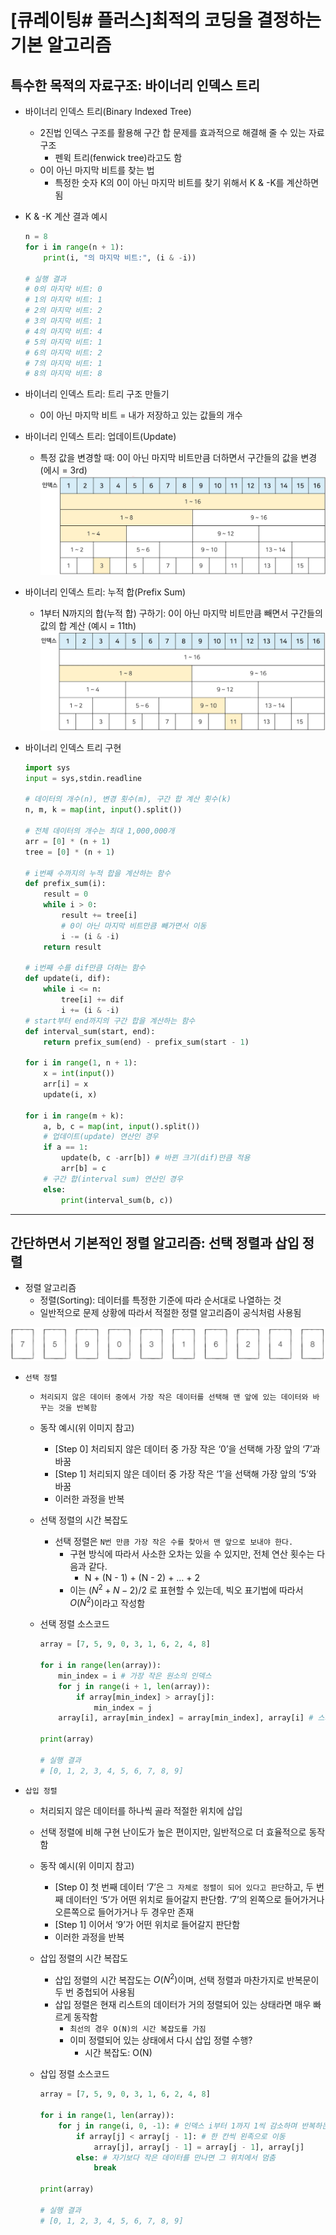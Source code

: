 # [큐레이팅# 플러스]최적의 코딩을 결정하는 기본 알고리즘

## 특수한 목적의 자료구조: 바이너리 인덱스 트리

- 바이너리 인덱스 트리(Binary Indexed Tree)
    - 2진법 인덱스 구조를 활용해 구간 합 문제를 효과적으로 해결해 줄 수 있는 자료구조
        - 펜윅 트리(fenwick tree)라고도 함
    - 0이 아닌 마지막 비트를 찾는 법
        - 특정한 숫자 K의 0이 아닌 마지막 비트를 찾기 위해서 K & -K를 계산하면 됨

- K & -K 계산 결과 예시
    ```python
    n = 8
    for i in range(n + 1):
	    print(i, "의 마지막 비트:", (i & -i))
    
    # 실행 결과
    # 0의 마지막 비트: 0
    # 1의 마지막 비트: 1
    # 2의 마지막 비트: 2
    # 3의 마지막 비트: 1
    # 4의 마지막 비트: 4
    # 5의 마지막 비트: 1
    # 6의 마지막 비트: 2
    # 7의 마지막 비트: 1
    # 8의 마지막 비트: 8
    ```

- 바이너리 인덱스 트리: 트리 구조 만들기
    - 0이 아닌 마지막 비트 = 내가 저장하고 있는 값들의 개수

- 바이너리 인덱스 트리: 업데이트(Update)
    - 특정 값을 변경할 때: 0이 아닌 마지막 비트만큼 더하면서 구간들의 값을 변경 (에시 = 3rd)
    ![이미지](1.jpg)

- 바이너리 인덱스 트리: 누적 합(Prefix Sum)
    - 1부터 N까지의 합(누적 합) 구하기: 0이 아닌 마지막 비트만큼 빼면서 구간들의 값의 합 계산 (예시 = 11th)
    ![이미지](2.jpg)

- 바이너리 인덱스 트리 구현
    ```python
    import sys
    input = sys,stdin.readline

    # 데이터의 개수(n), 변경 횟수(m), 구간 합 계산 횟수(k)
    n, m, k = map(int, input().split())

    # 전체 데이터의 개수는 최대 1,000,000개
    arr = [0] * (n + 1)
    tree = [0] * (n + 1)

    # i번째 수까지의 누적 합을 계산하는 함수
    def prefix_sum(i):
        result = 0
        while i > 0:
            result += tree[i]
            # 0이 아닌 마지막 비트만큼 빼가면서 이동
            i -= (i & -i)
        return result

    # i번째 수를 dif만큼 더하는 함수
    def update(i, dif):
        while i <= n:
            tree[i] += dif
            i += (i & -i)
    # start부터 end까지의 구간 합을 계산하는 함수
    def interval_sum(start, end):
        return prefix_sum(end) - prefix_sum(start - 1)

    for i in range(1, n + 1):
        x = int(input())
        arr[i] = x
        update(i, x)

    for i in range(m + k):
        a, b, c = map(int, input().split())
        # 업데이트(update) 연산인 경우
        if a == 1:
            update(b, c -arr[b]) # 바뀐 크기(dif)만큼 적용
            arr[b] = c
        # 구간 합(interval sum) 연산인 경우
        else:
            print(interval_sum(b, c))
    ```
---

## 간단하면서 기본적인 정렬 알고리즘: 선택 정렬과 삽입 정렬

- 정렬 알고리즘
    - 정렬(Sorting): 데이터를 특정한 기준에 따라 순서대로 나열하는 것
    - 일반적으로 문제 상황에 따라서 적절한 정렬 알고리즘이 공식처럼 사용됨

![이미지](3.jpg)

- `선택 정렬`

    - `처리되지 않은 데이터 중에서 가장 작은 데이터를 선택해 맨 앞에 있는 데이터와 바꾸는 것을 반복함`
    - 동작 예시(위 이미지 참고)
        - [Step 0] 처리되지 않은 데이터 중 가장 작은 ‘0’을 선택해 가장 앞의 ‘7’과 바꿈
        - [Step 1] 처리되지 않은 데이터 중 가장 작은 ‘1’을 선택해 가장 앞의 ‘5’와 바꿈
        - 이러한 과정을 반복

    - 선택 정렬의 시간 복잡도
        - 선택 정렬은 `N번 만큼 가장 작은 수를 찾아서 맨 앞으로 보내야 한다.`
            - 구현 방식에 따라서 사소한 오차는 있을 수 있지만, 전체 연산 횟수는 다음과 같다.
                - N + (N - 1) + (N - 2) + … + 2
            - 이는 $(N^2 + N -2) / 2$ 로 표현할 수 있는데, 빅오 표기법에 따라서 $O(N^2)$이라고 작성함

    - 선택 정렬 소스코드
        ```python
        array = [7, 5, 9, 0, 3, 1, 6, 2, 4, 8]

        for i in range(len(array)):
            min_index = i # 가장 작은 원소의 인덱스
            for j in range(i + 1, len(array)):
                if array[min_index] > array[j]:
                    min_index = j
            array[i], array[min_index] = array[min_index], array[i] # 스와프

        print(array)

        # 실행 결과
        # [0, 1, 2, 3, 4, 5, 6, 7, 8, 9]
        ```

- `삽입 정렬`

    - 처리되지 않은 데이터를 하나씩 골라 적절한 위치에 삽입
    - 선택 정렬에 비해 구현 난이도가 높은 편이지만, 일반적으로 더 효율적으로 동작함

    - 동작 예시(위 이미지 참고)
        - [Step 0] 첫 번째 데이터 ‘7’은 `그 자체로 정렬이 되어 있다고 판단`하고, 두 번째 데이터인 ‘5’가 어떤 위치로 들어갈지 판단함. ‘7’의 왼쪽으로 들어가거나 오른쪽으로 들어가거나 두 경우만 존재
        - [Step 1] 이어서 ‘9’가 어떤 위치로 들어갈지 판단함
        - 이러한 과정을 반복

    - 삽입 정렬의 시간 복잡도
        - 삽입 정렬의 시간 복잡도는 $O(N^2)$이며, 선택 정렬과 마찬가지로 반복문이 두 번 중첩되어 사용됨
        - 삽입 정렬은 현재 리스트의 데이터가 거의 정렬되어 있는 상태라면 매우 빠르게 동작함
            - `최선의 경우 O(N)의 시간 복잡도를 가짐`
            - 이미 정렬되어 있는 상태에서 다시 삽입 정렬 수행?
                - 시간 복잡도: O(N)
    
    - 삽입 정렬 소스코드
        ```python
        array = [7, 5, 9, 0, 3, 1, 6, 2, 4, 8]

        for i in range(1, len(array)):
            for j in range(i, 0, -1): # 인덱스 i부터 1까지 1씩 감소하며 반복하는 문법
                if array[j] < array[j - 1]: # 한 칸씩 왼족으로 이동
                    array[j], array[j - 1] = array[j - 1], array[j]
                else: # 자기보다 작은 데이터를 만나면 그 위치에서 멈춤
                    break

        print(array)

        # 실행 결과
        # [0, 1, 2, 3, 4, 5, 6, 7, 8, 9]
        ```